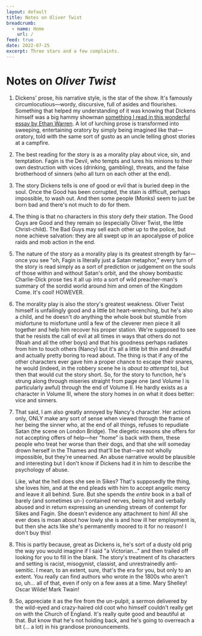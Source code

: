 ```yaml
---
layout: default
title: Notes on Oliver Twist
breadcrumb:
  - name: Home
    url: /
feed: true
date: 2022-07-25
excerpt: Three stars and a few complaints.
---
```


# Notes on *Oliver Twist*

1. Dickens' prose, his narrative style, is the star of the show. It's famously circumlocutious—wordy, discursive, full of asides and flourishes. Something that helped my understanding of it was knowing that Dickens himself was a big hammy showman [something I read in this wonderful essay by Ethan Warren](https://www.brightwalldarkroom.com/2019/12/20/a-grand-yuletide-theory-the-muppet-christmas-carol-is-the-best-adaptation-of-a-christmas-carol). A lot of lurching prose is transformed into sweeping, entertaining oratory by simply being imagined like that—oratory, told with the same sort of gusto as an uncle telling ghost stories at a campfire.

2. The best reading for the story is as a morality play about vice, sin, and temptation. Fagin is the Devil, who tempts and lures his minions to their own destruction with vices (drinking, gambling), threats, and the false brotherhood of sinners (who all turn on each other at the end).

3. The story Dickens tells is one of good or evil that is buried deep in the soul. Once the Good has been corrupted, the stain is difficult, perhaps impossible, to wash out. And then some people (Monks) seem to just be born bad and there's not much to do for them.

4. The thing is that no characters in this story defy their station. The Good Guys are Good and they remain so (especially Oliver Twist, the little Christ-child). The Bad Guys may sell each other up to the police, but none achieve salvation: they are all swept up in an apocalypse of police raids and mob action in the end.

5. The nature of the story as a morality play is its greatest strength by far—once you see "oh, Fagin is literally just a Satan metaphor," every turn of the story is read simply as a sort of prediction or judgement on the souls of those within and without Satan's orbit, and the showy bombastic Charlie-Dick prose ties it all up into a sort of wild preacher-man's summary of the sordid world around him and omen of the Kingdom Come. It's cool! HOWEVER.

6. The morality play is also the story's greatest weakness. Oliver Twist himself is unfailingly good and a little bit heart-wrenching, but he's also a child, and he doesn't _do_ anything the whole book but stumble from misfortune to misfortune until a few of the cleverer men piece it all together and help him recover his proper station. We're supposed to see that he resists the call of evil at all times in ways that others do not (Noah and all the other boys) and that his goodness perhaps radiates from him to touch others (Nancy) but it's all a little bit thin and dreadful and actually pretty boring to read about. The thing is that if any of the other characters ever gave him a proper chance to escape their snares, he would (indeed, in the robbery scene he is *about to attempt* to), but then that would cut the story short. So, for the story to function, he's strung along through miseries straight from page one (and Volume I is particularly awful) through the end of Volume II. He hardly exists as a character in Volume III, where the story homes in on what it does better: vice and sinners.

7. That said, I am also greatly annoyed by Nancy's character. Her actions only, ONLY make any sort of sense when viewed through the frame of her being the sinner who, at the end of all things, refuses to repudiate Satan (the scene on London Bridge). The diegetic reasons she offers for not accepting offers of help—her "home" is back with them, these people who treat her worse than their dogs, and that she will someday drown herself in the Thames and that'll be that—are not wholly impossible, but they're unearned. An abuse narrative would be plausible and interesting but I don't know if Dickens had it in him to describe the psychology of abuse.

    Like, what the hell does she see in Sikes? That's supposedly the thing, she loves him, and at the end pleads with him to accept angelic mercy and leave it all behind. Sure. But she spends the _entire_ book in a ball of barely (and sometimes un-) contained nerves, being hit and verbally abused and in return expressing an unending stream of contempt for Sikes and Fagin. She doesn't evidence any attachment to him! All she ever does is moan about how lowly she is and how ill her employment is, but then she acts like she's permanently moored to it for no reason! I don't buy this!

8. This is partly because, great as Dickens is, he's sort of a dusty old prig the way you would imagine if I said "a Victorian..." and then trailed off looking for you to fill in the blank. The story's treatment of its characters and setting is racist, misogynist, classist, and unrestrainedly anti-semitic. I mean, to an extent, sure, that's the era for you, but only to an extent. You really can find authors who wrote in the 1800s who aren't so, uh... all of that, even if only on a few axes at a time. Mary Shelley! Oscar Wilde! Mark Twain!

9. So, appreciate it as the fire from the un-pulpit, a sermon delivered by the wild-eyed and crazy-haired old coot who himself couldn't really get on with the Church of England. It's really quite good and beautiful at that. But know that he's not holding back, and he's going to overreach a bit (... a lot) in his grandiose pronouncements.